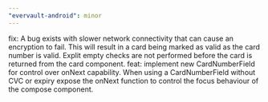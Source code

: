```yaml
---
"evervault-android": minor
---
```


fix: A bug exists with slower network connectivity that can cause an encryption to fail. This will result
in a card being marked as valid as the card number is valid. Explit empty checks are not performed before
the card is returned from the card component.
feat: implement new CardNumberField for control over onNext capability. When using a CardNumberField without
CVC or expiry expose the onNext function to control the focus behaviour of the compose component.
